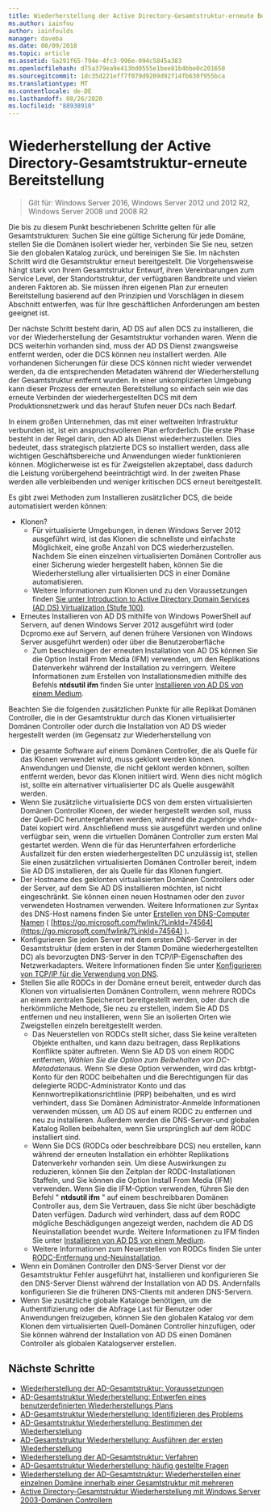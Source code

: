 ```yaml
---
title: Wiederherstellung der Active Directory-Gesamtstruktur-erneute Bereitstellung
ms.author: iainfou
author: iainfoulds
manager: daveba
ms.date: 08/09/2018
ms.topic: article
ms.assetid: 5a291f65-794e-4fc3-996e-094c5845a383
ms.openlocfilehash: d75a379ea9e413bd0555e1bee81b4bbe0c201650
ms.sourcegitcommit: 1dc35d221eff7f079d9209d92f14fb630f955bca
ms.translationtype: MT
ms.contentlocale: de-DE
ms.lasthandoff: 08/26/2020
ms.locfileid: "88938910"
---
```

# <a name="ad-forest-recovery---redeploy-remaining-dcs"></a>Wiederherstellung der Active Directory-Gesamtstruktur-erneute Bereitstellung

>Gilt für: Windows Server 2016, Windows Server 2012 und 2012 R2, Windows Server 2008 und 2008 R2

Die bis zu diesem Punkt beschriebenen Schritte gelten für alle Gesamtstrukturen: Suchen Sie eine gültige Sicherung für jede Domäne, stellen Sie die Domänen isoliert wieder her, verbinden Sie Sie neu, setzen Sie den globalen Katalog zurück, und bereinigen Sie Sie. Im nächsten Schritt wird die Gesamtstruktur erneut bereitgestellt. Die Vorgehensweise hängt stark von Ihrem Gesamtstruktur Entwurf, ihren Vereinbarungen zum Service Level, der Standortstruktur, der verfügbaren Bandbreite und vielen anderen Faktoren ab. Sie müssen ihren eigenen Plan zur erneuten Bereitstellung basierend auf den Prinzipien und Vorschlägen in diesem Abschnitt entwerfen, was für Ihre geschäftlichen Anforderungen am besten geeignet ist.

Der nächste Schritt besteht darin, AD DS auf allen DCS zu installieren, die vor der Wiederherstellung der Gesamtstruktur vorhanden waren. Wenn die DCS weiterhin vorhanden sind, muss der AD DS Dienst zwangsweise entfernt werden, oder die DCS können neu installiert werden. Alle vorhandenen Sicherungen für diese DCS können nicht wieder verwendet werden, da die entsprechenden Metadaten während der Wiederherstellung der Gesamtstruktur entfernt wurden. In einer unkomplizierten Umgebung kann dieser Prozess der erneuten Bereitstellung so einfach sein wie das erneute Verbinden der wiederhergestellten DCS mit dem Produktionsnetzwerk und das herauf Stufen neuer DCs nach Bedarf.

In einem großen Unternehmen, das mit einer weltweiten Infrastruktur verbunden ist, ist ein anspruchsvolleren Plan erforderlich. Die erste Phase besteht in der Regel darin, den AD als Dienst wiederherzustellen. Dies bedeutet, dass strategisch platzierte DCS so installiert werden, dass alle wichtigen Geschäftsbereiche und Anwendungen wieder funktionieren können. Möglicherweise ist es für Zweigstellen akzeptabel, dass dadurch die Leistung vorübergehend beeinträchtigt wird. In der zweiten Phase werden alle verbleibenden und weniger kritischen DCS erneut bereitgestellt.

 Es gibt zwei Methoden zum Installieren zusätzlicher DCS, die beide automatisiert werden können:

- Klonen?
   - Für virtualisierte Umgebungen, in denen Windows Server 2012 ausgeführt wird, ist das Klonen die schnellste und einfachste Möglichkeit, eine große Anzahl von DCS wiederherzustellen. Nachdem Sie einen einzelnen virtualisierten Domänen Controller aus einer Sicherung wieder hergestellt haben, können Sie die Wiederherstellung aller virtualisierten DCS in einer Domäne automatisieren.
   - Weitere Informationen zum Klonen und zu den Voraussetzungen finden [Sie unter Introduction to Active Directory Domain Services (AD DS) Virtualization (Stufe 100)](./managing-rid-issuance.md).
- Erneutes Installieren von AD DS mithilfe von Windows PowerShell auf Servern, auf denen Windows Server 2012 ausgeführt wird (oder Dcpromo.exe auf Servern, auf denen frühere Versionen von Windows Server ausgeführt werden) oder über die Benutzeroberfläche
   - Zum beschleunigen der erneuten Installation von AD DS können Sie die Option Install From Media (IFM) verwenden, um den Replikations Datenverkehr während der Installation zu verringern. Weitere Informationen zum Erstellen von Installationsmedien mithilfe des Befehls **ntdsutil ifm** finden Sie unter [Installieren von AD DS von einem Medium](./managing-rid-issuance.md).

Beachten Sie die folgenden zusätzlichen Punkte für alle Replikat Domänen Controller, die in der Gesamtstruktur durch das Klonen virtualisierter Domänen Controller oder durch die Installation von AD DS wieder hergestellt werden (im Gegensatz zur Wiederherstellung von

- Die gesamte Software auf einem Domänen Controller, die als Quelle für das Klonen verwendet wird, muss geklont werden können. Anwendungen und Dienste, die nicht geklont werden können, sollten entfernt werden, bevor das Klonen initiiert wird. Wenn dies nicht möglich ist, sollte ein alternativer virtualisierter DC als Quelle ausgewählt werden.
- Wenn Sie zusätzliche virtualisierte DCS von dem ersten virtualisierten Domänen Controller Klonen, der wieder hergestellt werden soll, muss der Quell-DC heruntergefahren werden, während die zugehörige vhdx-Datei kopiert wird. Anschließend muss sie ausgeführt werden und online verfügbar sein, wenn die virtuellen Domänen Controller zum ersten Mal gestartet werden. Wenn die für das Herunterfahren erforderliche Ausfallzeit für den ersten wiederhergestellten DC unzulässig ist, stellen Sie einen zusätzlichen virtualisierten Domänen Controller bereit, indem Sie AD DS installieren, der als Quelle für das Klonen fungiert.
- Der Hostname des geklonten virtualisierten Domänen Controllers oder der Server, auf dem Sie AD DS installieren möchten, ist nicht eingeschränkt. Sie können einen neuen Hostnamen oder den zuvor verwendeten Hostnamen verwenden. Weitere Informationen zur Syntax des DNS-Host namens finden Sie unter [Erstellen von DNS-Computer Namen](/previous-versions/windows/it-pro/windows-server-2003/cc785282(v=ws.10)) ( [https://go.microsoft.com/fwlink/?LinkId=74564](https://go.microsoft.com/fwlink/?LinkId=74564) ).
- Konfigurieren Sie jeden Server mit dem ersten DNS-Server in der Gesamtstruktur (dem ersten in der Stamm Domäne wiederhergestellten DC) als bevorzugten DNS-Server in den TCP/IP-Eigenschaften des Netzwerkadapters. Weitere Informationen finden Sie unter [Konfigurieren von TCP/IP für die Verwendung von DNS](/previous-versions/windows/it-pro/windows-server-2003/cc779282(v=ws.10)).
- Stellen Sie alle RODCs in der Domäne erneut bereit, entweder durch das Klonen von virtualisierten Domänen Controllern, wenn mehrere RODCs an einem zentralen Speicherort bereitgestellt werden, oder durch die herkömmliche Methode, Sie neu zu erstellen, indem Sie AD DS entfernen und neu installieren, wenn Sie an isolierten Orten wie Zweigstellen einzeln bereitgestellt werden.
   - Das Neuerstellen von RODCs stellt sicher, dass Sie keine veralteten Objekte enthalten, und kann dazu beitragen, dass Replikations Konflikte später auftreten. Wenn Sie AD DS von einem RODC entfernen, *Wählen Sie die Option zum Beibehalten von DC-Metadaten*aus. Wenn Sie diese Option verwenden, wird das krbtgt-Konto für den RODC beibehalten und die Berechtigungen für das delegierte RODC-Administrator Konto und das Kennwortreplikationsrichtlinie (PRP) beibehalten, und es wird verhindert, dass Sie Domänen Administrator-Anmelde Informationen verwenden müssen, um AD DS auf einem RODC zu entfernen und neu zu installieren. Außerdem werden die DNS-Server-und globalen Katalog Rollen beibehalten, wenn Sie ursprünglich auf dem RODC installiert sind.
   - Wenn Sie DCS (RODCs oder beschreibbare DCS) neu erstellen, kann während der erneuten Installation ein erhöhter Replikations Datenverkehr vorhanden sein. Um diese Auswirkungen zu reduzieren, können Sie den Zeitplan der RODC-Installationen Staffeln, und Sie können die Option Install From Media (IFM) verwenden. Wenn Sie die IFM-Option verwenden, führen Sie den Befehl " **ntdsutil ifm** " auf einem beschreibbaren Domänen Controller aus, dem Sie Vertrauen, dass Sie nicht über beschädigte Daten verfügen. Dadurch wird verhindert, dass auf dem RODC mögliche Beschädigungen angezeigt werden, nachdem die AD DS Neuinstallation beendet wurde. Weitere Informationen zu IFM finden Sie unter [Installieren von AD DS von einem Medium](./managing-rid-issuance.md).
   - Weitere Informationen zum Neuerstellen von RODCs finden Sie unter [RODC-Entfernung und-Neuinstallation](/previous-versions/windows/it-pro/windows-server-2003/cc779282(v=ws.10)).
- Wenn ein Domänen Controller den DNS-Server Dienst vor der Gesamtstruktur Fehler ausgeführt hat, installieren und konfigurieren Sie den DNS-Server Dienst während der Installation von AD DS. Andernfalls konfigurieren Sie die früheren DNS-Clients mit anderen DNS-Servern.
- Wenn Sie zusätzliche globale Kataloge benötigen, um die Authentifizierung oder die Abfrage Last für Benutzer oder Anwendungen freizugeben, können Sie den globalen Katalog vor dem Klonen dem virtualisierten Quell-Domänen Controller hinzufügen, oder Sie können während der Installation von AD DS einen Domänen Controller als globalen Katalogserver erstellen.

## <a name="next-steps"></a>Nächste Schritte

- [Wiederherstellung der AD-Gesamtstruktur: Voraussetzungen](AD-Forest-Recovery-Prerequisties.md)
- [AD-Gesamtstruktur Wiederherstellung: Entwerfen eines benutzerdefinierten Wiederherstellungs Plans](AD-Forest-Recovery-Devising-a-Plan.md)
- [AD-Gesamtstruktur Wiederherstellung: Identifizieren des Problems](AD-Forest-Recovery-Identify-the-Problem.md)
- [AD-Gesamtstruktur Wiederherstellung: Bestimmen der Wiederherstellung](AD-Forest-Recovery-Determine-how-to-Recover.md)
- [AD-Gesamtstruktur Wiederherstellung: Ausführen der ersten Wiederherstellung](AD-Forest-Recovery-Perform-initial-recovery.md)
- [Wiederherstellung der AD-Gesamtstruktur: Verfahren](AD-Forest-Recovery-Procedures.md)
- [AD-Gesamtstruktur Wiederherstellung: häufig gestellte Fragen](AD-Forest-Recovery-FAQ.md)
- [Wiederherstellung der AD-Gesamtstruktur: Wiederherstellen einer einzelnen Domäne innerhalb einer Gesamtstruktur mit mehreren](AD-Forest-Recovery-Single-Domain-in-Multidomain-Recovery.md)
- [Active Directory-Gesamtstruktur Wiederherstellung mit Windows Server 2003-Domänen Controllern](AD-Forest-Recovery-Windows-Server-2003.md)
